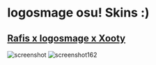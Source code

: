 # logosmage osu! Skins :)
## [Rafis x logosmage x Xooty](https://mega.nz/file/Hk5WAQyA#jQGfT900Bk3yxFBcfuoFtdg1WvqLoThcw2rHEFPWPEI)
![screenshot](https://user-images.githubusercontent.com/110307551/242166661-bda1e5b3-9c83-4ae1-bc70-5bb4a9bcb860.png)
![screenshot162](https://github.com/logosmage/logosmage-osu-skins/assets/110307551/05165385-ae69-4056-8e8d-3f2aa28e7592)
